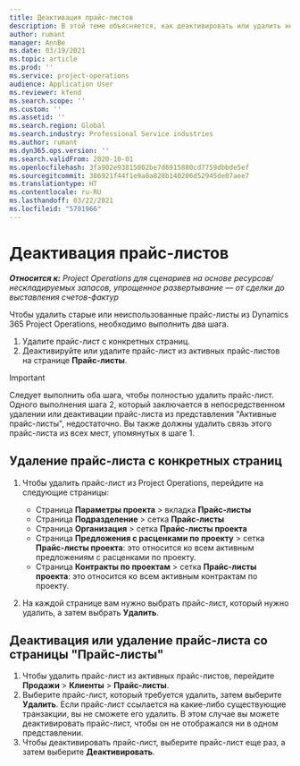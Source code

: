 ```yaml
---
title: Деактивация прайс-листов
description: В этой теме объясняется, как деактивировать или удалить неиспользуемые или старые прайс-листы.
author: rumant
manager: AnnBe
ms.date: 03/19/2021
ms.topic: article
ms.prod: ''
ms.service: project-operations
audience: Application User
ms.reviewer: kfend
ms.search.scope: ''
ms.custom: ''
ms.assetid: ''
ms.search.region: Global
ms.search.industry: Professional Service industries
ms.author: rumant
ms.dyn365.ops.version: ''
ms.search.validFrom: 2020-10-01
ms.openlocfilehash: 3fa902e93815002be7d6915880cd7759dbbde5ef
ms.sourcegitcommit: 386921f44f1e9a8a828b140206d52945de07aee7
ms.translationtype: HT
ms.contentlocale: ru-RU
ms.lasthandoff: 03/22/2021
ms.locfileid: "5701966"
---
```

# <a name="deactivate-price-lists"></a>Деактивация прайс-листов 

_**Относится к:** Project Operations для сценариев на основе ресурсов/нескладируемых запасов, упрощенное развертывание — от сделки до выставления счетов-фактур_

Чтобы удалить старые или неиспользованные прайс-листы из Dynamics 365 Project Operations, необходимо выполнить два шага. 

1. Удалите прайс-лист с конкретных страниц.
2. Деактивируйте или удалите прайс-лист из активных прайс-листов на странице **Прайс-листы**.

>[!IMPORTANT]
> Следует выполнить оба шага, чтобы полностью удалить прайс-лист. Одного выполнения шага 2, который заключается в непосредственном удалении или деактивации прайс-листа из представления "Активные прайс-листы", недостаточно. Вы также должны удалить связь этого прайс-листа из всех мест, упомянутых в шаге 1.

## <a name="delete-the-price-list-from-specific-pages"></a>Удаление прайс-листа с конкретных страниц
1. Чтобы удалить прайс-лист из Project Operations, перейдите на следующие страницы:  

      - Страница **Параметры проекта** > вкладка **Прайс-листы**
      - Страница **Подразделение** > сетка **Прайс-листы**
      - Страница **Организация** > сетка **Прайс-листы проекта**
      - Страница **Предложения с расценками по проекту** > сетка **Прайс-листы проекта**: это относится ко всем активным предложениям с расценками по проекту.
      - Страница **Контракты по проектам** > сетка **Прайс-листы проекта**: это относится ко всем активным контрактам по проекту.

 2. На каждой странице вам нужно выбрать прайс-лист, который нужно удалить, а затем выбрать **Удалить**. 
 
## <a name="delete-or-deactivate-the-price-list-from-the-price-lists-page"></a>Деактивация или удаление прайс-листа со страницы "Прайс-листы"
 
1. Чтобы удалить прайс-лист из активных прайс-листов, перейдите **Продажи** > **Клиенты** > **Прайс-листы**. 
2. Выберите прайс-лист, который требуется удалить, затем выберите **Удалить**. Если прайс-лист ссылается на какие-либо существующие транзакции, вы не сможете его удалить. В этом случае вы можете деактивировать прайс-лист, чтобы он не отображался ни в одном представлении. 
3. Чтобы деактивировать прайс-лист, выберите прайс-лист еще раз, а затем выберите **Деактивировать**.   
